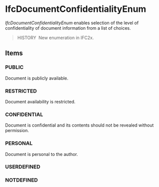 # IfcDocumentConfidentialityEnum

_IfcDocumentConfidentialityEnum_ enables selection of the level of confidentiality of document information from a list of choices.

> HISTORY&nbsp; New enumeration in IFC2x.

## Items

### PUBLIC
Document is publicly available.

### RESTRICTED
Document availability is restricted.

### CONFIDENTIAL
Document is confidential and its contents should not be revealed without permission.

### PERSONAL
Document is personal to the author.

### USERDEFINED


### NOTDEFINED


